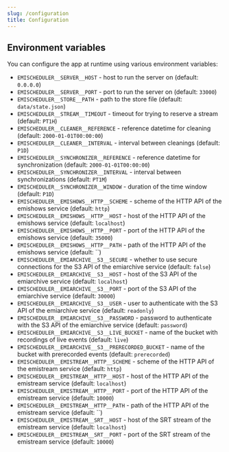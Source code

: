 ```yaml
---
slug: /configuration
title: Configuration
---
```


## Environment variables

You can configure the app at runtime using various environment variables:

- `EMISCHEDULER__SERVER__HOST` -
  host to run the server on
  (default: `0.0.0.0`)
- `EMISCHEDULER__SERVER__PORT` -
  port to run the server on
  (default: `33000`)
- `EMISCHEDULER__STORE__PATH` -
  path to the store file
  (default: `data/state.json`)
- `EMISCHEDULER__STREAM__TIMEOUT` -
  timeout for trying to reserve a stream
  (default: `PT1H`)
- `EMISCHEDULER__CLEANER__REFERENCE` -
  reference datetime for cleaning
  (default: `2000-01-01T00:00:00`)
- `EMISCHEDULER__CLEANER__INTERVAL` -
  interval between cleanings
  (default: `P1D`)
- `EMISCHEDULER__SYNCHRONIZER__REFERENCE` -
  reference datetime for synchronization
  (default: `2000-01-01T00:00:00`)
- `EMISCHEDULER__SYNCHRONIZER__INTERVAL` -
  interval between synchronizations
  (default: `PT1M`)
- `EMISCHEDULER__SYNCHRONIZER__WINDOW` -
  duration of the time window
  (default: `P1D`)
- `EMISCHEDULER__EMISHOWS__HTTP__SCHEME` -
  scheme of the HTTP API of the emishows service
  (default: `http`)
- `EMISCHEDULER__EMISHOWS__HTTP__HOST` -
  host of the HTTP API of the emishows service
  (default: `localhost`)
- `EMISCHEDULER__EMISHOWS__HTTP__PORT` -
  port of the HTTP API of the emishows service
  (default: `35000`)
- `EMISCHEDULER__EMISHOWS__HTTP__PATH` -
  path of the HTTP API of the emishows service
  (default: ``)
- `EMISCHEDULER__EMIARCHIVE__S3__SECURE` -
  whether to use secure connections for the S3 API of the emiarchive service
  (default: `false`)
- `EMISCHEDULER__EMIARCHIVE__S3__HOST` -
  host of the S3 API of the emiarchive service
  (default: `localhost`)
- `EMISCHEDULER__EMIARCHIVE__S3__PORT` -
  port of the S3 API of the emiarchive service
  (default: `30000`)
- `EMISCHEDULER__EMIARCHIVE__S3__USER` -
  user to authenticate with the S3 API of the emiarchive service
  (default: `readonly`)
- `EMISCHEDULER__EMIARCHIVE__S3__PASSWORD` -
  password to authenticate with the S3 API of the emiarchive service
  (default: `password`)
- `EMISCHEDULER__EMIARCHIVE__S3__LIVE_BUCKET` -
  name of the bucket with recordings of live events
  (default: `live`)
- `EMISCHEDULER__EMIARCHIVE__S3__PRERECORDED_BUCKET` -
  name of the bucket with prerecorded events
  (default: `prerecorded`)
- `EMISCHEDULER__EMISTREAM__HTTP__SCHEME` -
  scheme of the HTTP API of the emistream service
  (default: `http`)
- `EMISCHEDULER__EMISTREAM__HTTP__HOST` -
  host of the HTTP API of the emistream service
  (default: `localhost`)
- `EMISCHEDULER__EMISTREAM__HTTP__PORT` -
  port of the HTTP API of the emistream service
  (default: `10000`)
- `EMISCHEDULER__EMISTREAM__HTTP__PATH` -
  path of the HTTP API of the emistream service
  (default: ``)
- `EMISCHEDULER__EMISTREAM__SRT__HOST` -
  host of the SRT stream of the emistream service
  (default: `localhost`)
- `EMISCHEDULER__EMISTREAM__SRT__PORT` -
  port of the SRT stream of the emistream service
  (default: `10000`)
